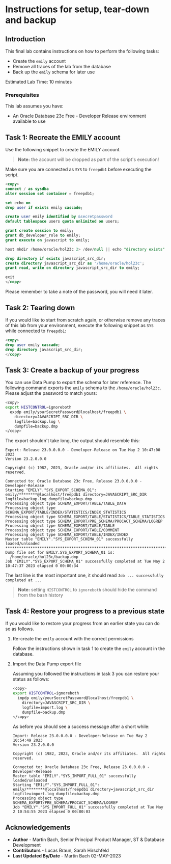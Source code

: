 # Instructions for setup, tear-down and backup

## Introduction

This final lab contains instructions on how to perform the following tasks:

- Create the `emily` account
- Remove all traces of the lab from the database
- Back up the `emily` schema for later use

Estimated Lab Time: 10 minutes

### Prerequisites

This lab assumes you have:

- An Oracle Database 23c Free - Developer Release environment available to use

## Task 1: Recreate the EMILY account

Use the following snippet to create the EMILY account.

> **Note:** the account will be dropped as part of the script's execution!

Make sure you are connected as `SYS` to `freepdb1` before executing the script.

```sql
<copy>
connect / as sysdba
alter session set container = freepdb1;

set echo on
drop user if exists emily cascade;

create user emily identified by &secretpassword
default tablespace users quota unlimited on users;

grant create session to emily;
grant db_developer_role to emily;
grant execute on javascript to emily;

host mkdir /home/oracle/hol23c 2> /dev/null || echo "directory exists"

drop directory if exists javascript_src_dir;
create directory javascript_src_dir as '/home/oracle/hol23c';
grant read, write on directory javascript_src_dir to emily;

exit
</copy>
```

Please remember to take a note of the password, you will need it later.

## Task 2: Tearing down

If you would like to start from scratch again, or otherwise remove any traces of this lab from your environment, execute the following snippet as `SYS` while connected to `freepdb1`:

```sql
<copy>
drop user emily cascade;
drop directory javascript_src_dir;
</copy>
```

## Task 3: Create a backup of your progress

You can use Data Pump to export the schema for later reference. The following command exports the `emily` schema to the `/home/oracle/hol23c`. Please adjust the password to match yours:

```bash
<copy>
export HISTCONTROL=ignoreboth
  expdp emily/yourSecretPassword@localhost/freepdb1 \
    directory=JAVASCRIPT_SRC_DIR \
    logfile=backup.log \
    dumpfile=backup.dmp
</copy>
```

The export shouldn't take long, the output should resemble this:

```
Export: Release 23.0.0.0.0 - Developer-Release on Tue May 2 10:47:00 2023
Version 23.2.0.0.0

Copyright (c) 1982, 2023, Oracle and/or its affiliates.  All rights reserved.

Connected to: Oracle Database 23c Free, Release 23.0.0.0.0 - Developer-Release
Starting "EMILY"."SYS_EXPORT_SCHEMA_01":  emily/********@localhost/freepdb1 directory=JAVASCRIPT_SRC_DIR logfile=backup.log dumpfile=backup.dmp 
Processing object type SCHEMA_EXPORT/TABLE/TABLE_DATA
Processing object type SCHEMA_EXPORT/TABLE/INDEX/STATISTICS/INDEX_STATISTICS
Processing object type SCHEMA_EXPORT/TABLE/STATISTICS/TABLE_STATISTICS
Processing object type SCHEMA_EXPORT/PRE_SCHEMA/PROCACT_SCHEMA/LOGREP
Processing object type SCHEMA_EXPORT/TABLE/TABLE
Processing object type SCHEMA_EXPORT/TABLE/COMMENT
Processing object type SCHEMA_EXPORT/TABLE/INDEX/INDEX
Master table "EMILY"."SYS_EXPORT_SCHEMA_01" successfully loaded/unloaded
******************************************************************************
Dump file set for EMILY.SYS_EXPORT_SCHEMA_01 is:
  /home/oracle/hol23c/backup.dmp
Job "EMILY"."SYS_EXPORT_SCHEMA_01" successfully completed at Tue May 2 10:47:37 2023 elapsed 0 00:00:34
```

The last line is the most important one, it should read `Job ... successfully completed at ...`

> **Note:** setting `HISTCONTROL` to `ignoreboth` should hide the command from the bash history

## Task 4: Restore your progress to a previous state

If you would like to restore your progress from an earlier state you can do so as follows.

1. Re-create the `emily` account with the correct permissions

    Follow the instructions shown in task 1 to create the `emily` account in the database.

2. Import the Data Pump export file

    Assuming you followed the instructions in task 3 you can restore your status as follows:

    ```bash
    <copy>
    export HISTCONTROL=ignoreboth
      impdp emily/yourSecretPassword@localhost/freepdb1 \
        directory=JAVASCRIPT_SRC_DIR \
        logfile=import.log \
        dumpfile=backup.dmp
    </copy>
    ```

    As before you should see a success message after a short while:

    ```
    Import: Release 23.0.0.0.0 - Developer-Release on Tue May 2 10:54:49 2023
    Version 23.2.0.0.0

    Copyright (c) 1982, 2023, Oracle and/or its affiliates.  All rights reserved.

    Connected to: Oracle Database 23c Free, Release 23.0.0.0.0 - Developer-Release
    Master table "EMILY"."SYS_IMPORT_FULL_01" successfully loaded/unloaded
    Starting "EMILY"."SYS_IMPORT_FULL_01":  emily/********@localhost/freepdb1 directory=javascript_src_dir logfile=import.log dumpfile=backup.dmp 
    Processing object type SCHEMA_EXPORT/PRE_SCHEMA/PROCACT_SCHEMA/LOGREP
    Job "EMILY"."SYS_IMPORT_FULL_01" successfully completed at Tue May 2 10:54:55 2023 elapsed 0 00:00:03
    ```

## Acknowledgements

- **Author** - Martin Bach, Senior Principal Product Manager, ST & Database Development
- **Contributors** -  Lucas Braun, Sarah Hirschfeld
- **Last Updated By/Date** - Martin Bach 02-MAY-2023

